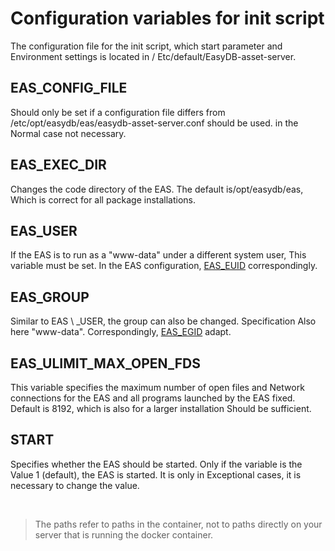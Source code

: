 Configuration variables for init script
=======================================

The configuration file for the init script, which start parameter and
Environment settings is located in
/ Etc/default/EasyDB-asset-server.

EAS\_CONFIG\_FILE
-----------------

Should only be set if a configuration file differs from
/etc/opt/easydb/eas/easydb-asset-server.conf should be used. in the
Normal case not necessary.

EAS\_EXEC\_DIR
--------------

Changes the code directory of the EAS. The default is/opt/easydb/eas,
Which is correct for all package installations.

EAS\_USER
---------

If the EAS is to run as a "www-data" under a different system user,
This variable must be set. In the EAS configuration,
[EAS\_EUID](../conf/conf.html#eas_euid) correspondingly.

EAS\_GROUP
----------

Similar to EAS \ _USER, the group can also be changed. Specification
Also here "www-data". Correspondingly, [EAS\_EGID](../conf/conf.html#eas_euid)
adapt.

EAS\_ULIMIT\_MAX\_OPEN\_FDS
---------------------------

This variable specifies the maximum number of open files and
Network connections for the EAS and all programs launched by the EAS
fixed. Default is 8192, which is also for a larger installation
Should be sufficient.

START
-----

Specifies whether the EAS should be started. Only if the variable is the
Value 1 (default), the EAS is started. It is only in
Exceptional cases, it is necessary to change the value.

&nbsp;

> The paths refer to paths in the container, not to paths directly on your server that is running the docker container.
